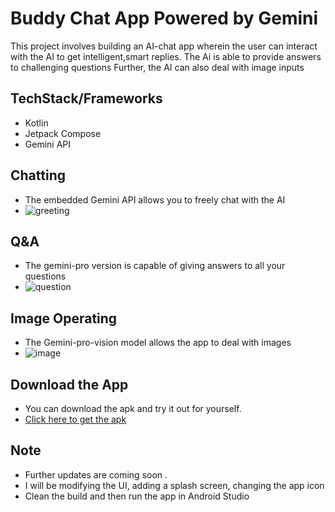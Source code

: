 
# Buddy Chat App Powered by Gemini
This project involves building an AI-chat app wherein the user can interact with the AI to get intelligent,smart replies. 
The Ai is able to provide answers to challenging questions
Further, the AI can also deal with image inputs 

## TechStack/Frameworks
- Kotlin
- Jetpack Compose
- Gemini API

## Chatting
- The embedded Gemini API allows you to freely chat with the AI
- ![greeting](https://github.com/sameeran4218/Buddy/assets/167286080/1b7c26e8-a12e-4e86-8a8e-f8b05eb47747)



## Q&A 
- The gemini-pro version is capable of giving answers to all your questions
- ![question](https://github.com/sameeran4218/Buddy/assets/167286080/bd904619-6420-4bd3-9c15-fd9727eb7cad)


## Image Operating
- The Gemini-pro-vision model allows the app to deal with images
- ![image](https://github.com/sameeran4218/Buddy/assets/167286080/97946c8d-6228-491b-83fb-fb3bf300e245)

## Download the App
- You can download the apk and try it out for yourself.
- [Click here to get the apk](https://drive.google.com/file/d/1qbXaXnQe1UmdlXSvmqgZrxegmgJ8VZOy/view?usp=drive_link)
  
## Note 
- Further updates are coming soon .
- I will be modifying the UI, adding a splash screen, changing the app icon
- Clean the build and then run the app in Android Studio 









